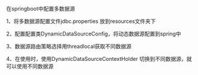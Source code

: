 在springboot中配置多数据源

1、将多数据源配置文件jdbc.properties 放到resources文件夹下

2、配置配置类DynamicDataSourceConfig，将动态数据源配置到spring中

3、数据源路由策略选择用threadlocal获取不同数据源

4、在使用时，使用DynamicDataSourceContextHolder 切换到不同数据源，就可以使用不同数据源